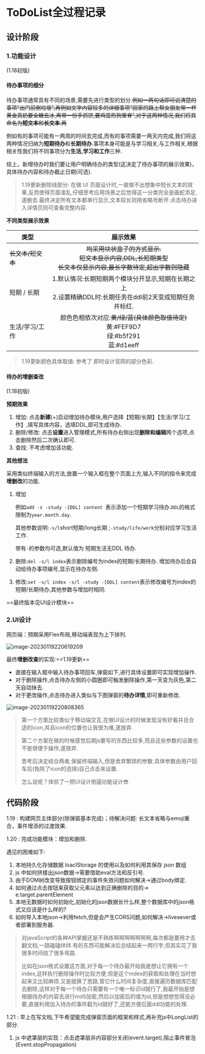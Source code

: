 # ToDoList全过程记录

## 设计阶段

### 1.功能设计

(1.18初版)

#### 待办事项的细分

待办事项通常具有不同的场景,需要先进行类型的划分.~~例如一两句话即可说清楚的事项"出门前倒垃圾",再例如文字内容较多的详细事项"回家的路上帮女朋友带一杯黄金真奶要全糖去冰,再带一份手抓饼,要鸡蛋热狗里脊",对于这两种情况,我们将其命名为**短文本**和**长文本**.再~~

例如有的事项可能有一两周的时间去完成,而有的事项需要一两天内完成,我们将这两种情况归纳为**短期待办**和**长期待办**.事项本身可能是与学习相关,与工作相关,根据相关性我们将不同事项分为**生活,学习和工作**三种.

综上，新增待办时我们要让用户明确待办的类型(这决定了待办事项的展示效果)，具体待办内容和待办截止日期(可选).

> 1.19更新删除线部分: 在做 UI 页面设计时,一直做不出想象中短长文本的效果,反而使得页面凌乱,仔细思考应用场景之后觉得这一分类完全是画蛇添足,遂删去.最终决定所有文本都单行显示,文本较长则用省略号断开.点击待办进入详情页则可查看完整内容.

**不同类型展示效果**

| 类型              |                           展示效果                           |
| ----------------- | :----------------------------------------------------------: |
| ~~长文本/短文本~~ | ~~均采用块状盒子的方式显示.<br>短文本显示内容,DDL,长短期类型<br>长文本仅显示内容,最长字数待定,超出字数则隐藏~~ |
| 短期 / 长期       | 1.默认情况:长期短期两个模块分开显示,短期在长期之上<br>2.设置精确DDL时:长期任务在ddl前2天变成短期任务并标红. |
| 生活/学习/工作    | 颜色色相依次对应:~~黄/绿/蓝(具体颜色取值待定)~~<br>黄:#FEF9D7<br>绿:#b5f291<br>蓝:#d1eeff<br> |

> 1.19更新颜色具体取值: 参考了 即时设计官网的部分色彩.

#### 待办的增删查改

(1.18初版)

**预期效果**

1. 增加: 点击**新建**(+)启动增加待办模块,用户选择【短期/长期】【生活/学习/工作】,填写具体内容，选填DDL,即可生成待办.
2. 删除/修改: 点击**设置**进入管理模式,所有待办右侧出现**删除和编辑**两个选项,点击删除然后二次确认即可.
3. 查找: 不考虑增加该功能.

**其他想法**

采用类似终端输入的方法,放置一个输入框在整个页面上方,输入不同的指令来完成**增删改**的功能.

1. 增加

   例如`add -s -study -[DDL] content `表示添加一个短期学习待办.`DDL`的格式限制为`year.month.day`.

   其他参数说明:`-s/l`short短期/long长期 ;`-study/life/work`分别对应学习生活工作.

   带有`-`的参数均可选,默认值为 短期生活无DDL 待办.

2. 删除:`del -s/l index`表示删除编号为index的短期/长期待办. 增加待办后会自动给待办事项编号,显示在待办左侧.

3. 修改:`set -s/l index -s/l -study -[DDL] content`表示修改编号为index的短期/长期待办,其他参数与增加时相同.

==最终版本见UI设计模块==

### 2.UI设计

网页端：预期采用Flex布局,移动端表现为上下排列.

![image-20230119220619209](C:\Users\zbwer\AppData\Roaming\Typora\typora-user-images\image-20230119220619209.png)

最终**增删改查**的实现:==1.19更新== 

+ 直接在输入框中输入待办事项回车,弹窗如下,进行具体设置即可实现增加操作.
+ 对于删除操作,点击待办左侧的小圆圈即可触发删除操作,第一天变为灰色,第二天自动抹去.
+ 对于更改操作,点击待办进入类似与下图弹窗的**待办详情**,即可重新修改.

![image-20230119220808365](C:\Users\zbwer\AppData\Roaming\Typora\typora-user-images\image-20230119220808365.png)

>第一个方案比较类似于移动端交互,在做UI设计的时候发现没有好看并且合适的icon,并且icon的位置也让我很为难,遂放弃.
>
>第二个方案在做的时候感觉后期js要写的东西比较多,而且这些参数的设置也不是很便于操作,遂放弃.
>
>思考后决定结合两者,保留终端输入,但是舍弃繁琐的参数.具体参数由用户回车后(免除了icon的选择)自己点击来设置.
>
>怎么说呢？体验了一把UI设计倒逼功能设计😎

## 代码阶段

1.19 : 构建网页主体部分(除弹窗基本完成)；待解决问题: 长文本省略与emoji重合，事件增添的过渡效果.

1.20 : 完成功能模块：增加和删除.

遇见的困难如下:

1. 本地持久化存储数据 loaclStorage 的使用以及如何利用其保存 json 数组
2. js 中如何拼接出json数据->需要借助eval方法和反引号.
3. 由于DOM树改变导致按钮绑定的事件失效问题如何解决->通过body绑定.
4. 如何通过点击按钮来获取父元素以达到正确删除的目的-> e.target.parentElement
5. 本地无数据时如何初始化,初始化的json数据长什么样,整个数据库中的json格式又应该是什么样的?
6. 如何导入本地json->利用fetch,但是会产生CORS问题,如何解决->livesever或者部署到服务器.

> 对javaScript的各种API掌握还是不熟练啊啊啊啊啊啊啊,每次都是要用才去翻文档,一路磕磕绊绊.有的东西可能解决后总结起来一两行字,但其实花了我很多时间绕了很多弯路.
>
> 比如在json格式设置这方面,对于每一个待办最开始我是想让它拥有一个index,这样执行删除操作时比较方便,但是这个index的获取和处理在当时想起来又比较麻烦.又是就换了思路,管它什么时间复杂度,直接遍历数据库匹配去删除,这样对于每一个待办只需要有一个唯一标识id就行了,我最开始是想根据待办的内容去进行md5加密,然后以加密后的值为id,但是想想觉得没必要,直接利用加入待办的事件戳为id就好了,还能方便后面ddl功能的处理.

1.21 : 早上在写文档,下午希望能完成弹窗页面的框架和样式,再补充js中LongList的部分.



1. js 中遮罩层的实现：点击遮罩层非内容部分关闭(event.target),阻止事件冒泡(Event.stopPropagation)
